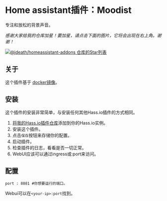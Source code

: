 # Home assistant插件：Moodist

专注和放松的背景声音。

_感谢大家给我的仓库加星！要加星，请点击下面的图片，它将会出现在右上角。谢谢！_

[![@jdeath/homeassistant-addons 仓库的Star列表](https://reporoster.com/stars/jdeath/homeassistant-addons)](https://github.com/jdeath/homeassistant-addons/stargazers)

## 关于

这个插件基于 [docker镜像](https://github.com/remvze/moodist)。

## 安装

这个插件的安装非常简单，与安装任何其他Hass.io插件的方式相同。

1. [将我的Hass.io插件仓库][repository]添加到你的Hass.io实例。
1. 安装这个插件。
1. 点击`保存`按钮来存储你的配置。
1. 启动插件。
1. 检查插件的日志，看看是否一切正常。
1. WebUI应该可以通过ingress或<your-ip>:port来访问。

## 配置

```
port : 8081 #你想要运行的端口。
```

Webui可以在`<your-ip>:port`找到。

[repository]: https://github.com/jdeath/homeassistant-addons